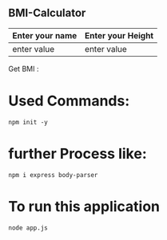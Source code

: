 ## BMI-Calculator

| Enter your name| Enter your Height |
| ------------- | ------------- |
| enter value  | enter value  |


Get BMI :

# Used Commands:
`npm init -y`

# further Process like:
`npm i express body-parser`

# To run this application 
`node app.js`
